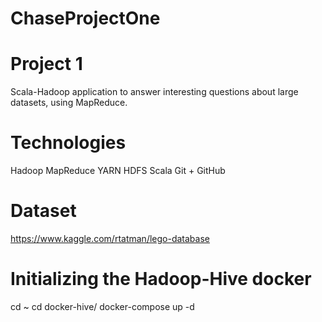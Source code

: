 # ChaseProjectOne
# Project 1
Scala-Hadoop application to answer interesting questions about large datasets, using MapReduce.

# Technologies
Hadoop MapReduce
YARN
HDFS
Scala
Git + GitHub

# Dataset
https://www.kaggle.com/rtatman/lego-database

# Initializing the Hadoop-Hive docker
cd ~
cd docker-hive/
docker-compose up -d
